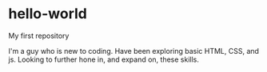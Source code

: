 # hello-world
My first repository

I'm a guy who is new to coding. Have been exploring basic HTML, CSS, and js. 
Looking to further hone in, and expand on, these skills.
